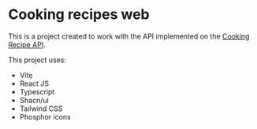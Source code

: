 # Cooking recipes web

This is a project created to work with the API implemented on the [Cooking Recipe API](https://github.com/JoseClaudioADS/cooking-recipes-api).

This project uses:

- Vite
- React JS
- Typescript
- Shacn/ui
- Tailwind CSS
- Phosphor icons
